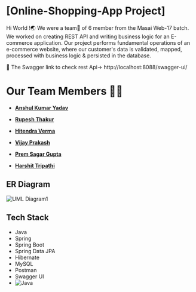 
# [Online-Shopping-App Project]

Hi World !🌏
We were a team🔭 of 6 member from the Masai Web-17 batch. We worked on creating REST API and writing business logic for an E-commerce application. Our project performs fundamental operations of an e-commerce website, where our customer's data is validated, mapped, processed with business logic & persisted in the database.

 🚀 The Swagger link to check rest Api-> http://localhost:8088/swagger-ui/
 

# Our Team Members 👨‍💻
  - **[Anshul Kumar Yadav ](https://github.com/AnshulKumarYadav)**
  
  - **[Rupesh Thakur](https://github.com/Rupesh8844)**
   
  - **[Hitendra Verma](https://github.com/HITTPATEL)**

  - **[Vijay Prakash](https://github.com/Vijay_Prakash146246)**
 
  - **[Prem Sagar Gupta](https://github.com/premsg1610)**
   
  - **[Harshit Tripathi](https://github.com/Harshitmax2022)**


## ER Diagram
![UML Diagram1](https://user-images.githubusercontent.com/101566228/184973861-3a0d1ef2-f9b6-44fd-9ddc-978127509434.jpg)


## Tech Stack
- Java
- Spring
- Spring Boot
- Spring Data JPA
- Hibernate
- MySQL
- Postman
- Swagger UI
- ![Java]([https://img.shields.io/badge/-HTML5-000000?style=for-the-badge&logo=HTML5](https://www.logo.wine/a/logo/Java_(programming_language)/Java_(programming_language)-Logo.wine.svg))


